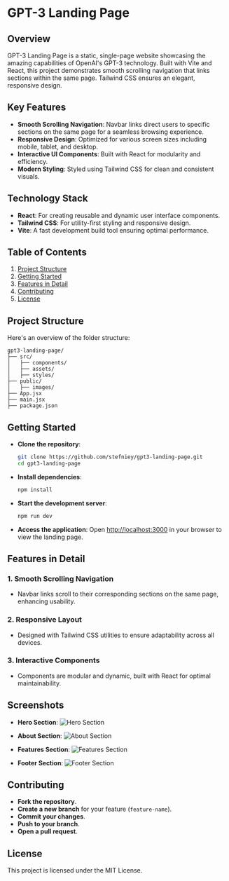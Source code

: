 # GPT-3 Landing Page

## Overview
GPT-3 Landing Page is a static, single-page website showcasing the amazing capabilities of OpenAI's GPT-3 technology. Built with Vite and React, this project demonstrates smooth scrolling navigation that links sections within the same page. Tailwind CSS ensures an elegant, responsive design.

## Key Features
- **Smooth Scrolling Navigation**: Navbar links direct users to specific sections on the same page for a seamless browsing experience.
- **Responsive Design**: Optimized for various screen sizes including mobile, tablet, and desktop.
- **Interactive UI Components**: Built with React for modularity and efficiency.
- **Modern Styling**: Styled using Tailwind CSS for clean and consistent visuals.

## Technology Stack
- **React**: For creating reusable and dynamic user interface components.
- **Tailwind CSS**: For utility-first styling and responsive design.
- **Vite**: A fast development build tool ensuring optimal performance.

## Table of Contents
1. [Project Structure](#project-structure)
2. [Getting Started](#getting-started)
3. [Features in Detail](#features-in-detail)
4. [Contributing](#contributing)
5. [License](#license)

## Project Structure
Here's an overview of the folder structure:
```
gpt3-landing-page/
├── src/
│   ├── components/
│   ├── assets/
│   ├── styles/
├── public/
│   ├── images/
├── App.jsx
├── main.jsx
├── package.json
```

## Getting Started

- **Clone the repository**:
  ```bash
  git clone https://github.com/stefniey/gpt3-landing-page.git
  cd gpt3-landing-page
  ```

- **Install dependencies**:
  ```bash
  npm install
  ```

- **Start the development server**:
  ```bash
  npm run dev
  ```

- **Access the application**: Open [http://localhost:3000](http://localhost:3000) in your browser to view the landing page.

## Features in Detail
### 1. Smooth Scrolling Navigation
- Navbar links scroll to their corresponding sections on the same page, enhancing usability.

### 2. Responsive Layout
- Designed with Tailwind CSS utilities to ensure adaptability across all devices.

### 3. Interactive Components
- Components are modular and dynamic, built with React for optimal maintainability.

## Screenshots

- **Hero Section**:
  ![Hero Section](public/images/hero.jpeg)

- **About Section**:
  ![About Section](public/images/about.jpeg)

- **Features Section**:
  ![Features Section](public/images/features.jpeg)

- **Footer Section**:
  ![Footer Section](public/images/footer.jpeg)

## Contributing
- **Fork the repository**.
- **Create a new branch** for your feature (`feature-name`).
- **Commit your changes**.
- **Push to your branch**.
- **Open a pull request**.

## License
This project is licensed under the MIT License.

